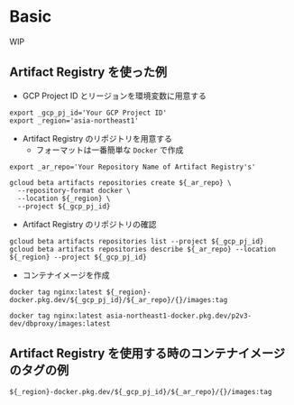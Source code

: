 # Basic

WIP


## Artifact Registry を使った例

+ GCP Project ID とリージョンを環境変数に用意する

```
export _gcp_pj_id='Your GCP Project ID'
export _region='asia-northeast1'
```

+ Artifact Registry のリポジトリを用意する
  + フォーマットは一番簡単な `Docker` で作成

```
export _ar_repo='Your Repository Name of Artifact Registry's'
```
```
gcloud beta artifacts repositories create ${_ar_repo} \
  --repository-format docker \
  --location ${_region} \
  --project ${_gcp_pj_id}
```

+ Artifact Registry のリポジトリの確認

```
gcloud beta artifacts repositories list --project ${_gcp_pj_id}
gcloud beta artifacts repositories describe ${_ar_repo} --location ${_region} --project ${_gcp_pj_id}
```

+ コンテナイメージを作成

```
docker tag nginx:latest ${_region}-docker.pkg.dev/${_gcp_pj_id}/${_ar_repo}/{}/images:tag

docker tag nginx:latest asia-northeast1-docker.pkg.dev/p2v3-dev/dbproxy/images:latest
```



## Artifact Registry を使用する時のコンテナイメージのタグの例

```
${_region}-docker.pkg.dev/${_gcp_pj_id}/${_ar_repo}/{}/images:tag
```
